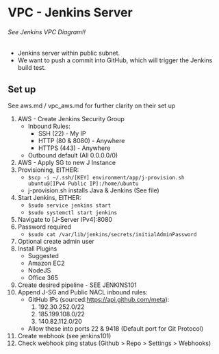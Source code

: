 # VPC - Jenkins Server

###### See Jenkins VPC Diagram!!

- Jenkins server within public subnet.
- We want to push a commit into GitHub, which will trigger the Jenkins build test.


## Set up

See aws.md / vpc_aws.md for further clarity on their set up


1) AWS - Create Jenkins Security Group
	- Inbound Rules:
		- SSH (22) - My IP
		- HTTP (80 & 8080) - Anywhere
		- HTTPS (443) - Anywhere
	- Outbound default (All 0.0.0.0/0)
2) AWS - Apply SG to new J Instance
3) Provisioning, EITHER:
	- `$scp -i ~/.ssh/[KEY] environment/app/j-provision.sh ubuntu@[IPv4 Public IP]:/home/ubuntu`
	- j-provision.sh installs Java & Jenkins (See file)
4) Start Jenkins, EITHER:
	- `$sudo service jenkins start`
	- `$sudo systemctl start jenkins`
5) Navigate to [J-Server IPv4]:8080
6) Password required
	- `$sudo cat /var/lib/jenkins/secrets/initialAdminPassword`
7) Optional create admin user
8) Install Plugins
	- Suggested
	- Amazon EC2
	- NodeJS
	- Office 365
9) Create desired pipeline - SEE JENKINS101
10) Append J-SG and Public NACL inbound rules:
	- GitHub IPs (sourced:https://api.github.com/meta):		
		1) 192.30.252.0/22
    	2) 185.199.108.0/22
    	3) 140.82.112.0/20
    - Allow these into ports 22 & 9418 (Default port for Git Protocol)
11) Create webhook (see jenkins101)
12) Check webhook ping status (Github > Repo > Settings > Webhooks)